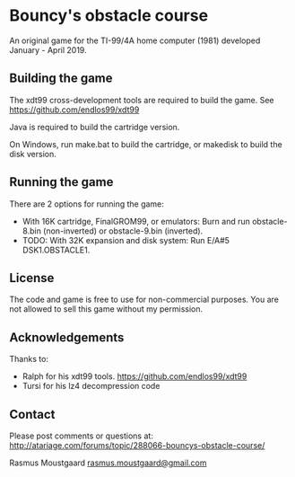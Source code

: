# Bouncy's obstacle course

An original game for the TI-99/4A home computer (1981) developed January - April 2019.

## Building the game

The xdt99 cross-development tools are required to build the game.
See https://github.com/endlos99/xdt99

Java is required to build the cartridge version.

On Windows, run make.bat to build the cartridge, or makedisk to build the disk version.

## Running the game

There are 2 options for running the game:

* With 16K cartridge, FinalGROM99, or emulators: Burn and run obstacle-8.bin (non-inverted) or obstacle-9.bin (inverted).
* TODO: With 32K expansion and disk system: Run E/A#5 DSK1.OBSTACLE1.

## License

The code and game is free to use for non-commercial purposes. You are not allowed to sell this game without my permission.

## Acknowledgements

Thanks to:

* Ralph for his xdt99 tools.
  https://github.com/endlos99/xdt99
* Tursi for his lz4 decompression code

## Contact

Please post comments or questions at:
http://atariage.com/forums/topic/288066-bouncys-obstacle-course/

Rasmus Moustgaard <rasmus.moustgaard@gmail.com>
